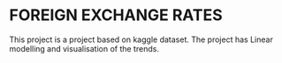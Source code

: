 # FOREIGN EXCHANGE RATES
This project is a project based on kaggle dataset. The project has Linear modelling and visualisation of the trends.
